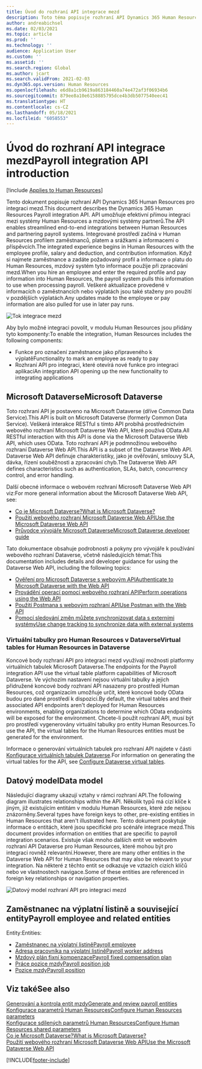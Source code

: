 ```yaml
---
title: Úvod do rozhraní API integrace mezd
description: Toto téma popisuje rozhraní API Dynamics 365 Human Resources pro integraci mezd.
author: andreabichsel
ms.date: 02/03/2021
ms.topic: article
ms.prod: ''
ms.technology: ''
audience: Application User
ms.custom: ''
ms.assetid: ''
ms.search.region: Global
ms.author: jcart
ms.search.validFrom: 2021-02-03
ms.dyn365.ops.version: Human Resources
ms.openlocfilehash: e6d8a1cb9619a863184460a74e472af3f06934b6
ms.sourcegitcommit: 879ee8a10e6158885795dce4b3db5077540eec41
ms.translationtype: HT
ms.contentlocale: cs-CZ
ms.lasthandoff: 05/18/2021
ms.locfileid: "6058553"
---
```

# <a name="payroll-integration-api-introduction"></a><span data-ttu-id="e1cd8-103">Úvod do rozhraní API integrace mezd</span><span class="sxs-lookup"><span data-stu-id="e1cd8-103">Payroll integration API introduction</span></span>

[!include [Applies to Human Resources](../includes/applies-to-hr.md)]

<span data-ttu-id="e1cd8-104">Tento dokument popisuje rozhraní API Dynamics 365 Human Resources pro integraci mezd.</span><span class="sxs-lookup"><span data-stu-id="e1cd8-104">This document describes the Dynamics 365 Human Resources Payroll integration API.</span></span> <span data-ttu-id="e1cd8-105">API umožňuje efektivní přímou integraci mezi systémy Human Resources a mzdovými systémy partnerů.</span><span class="sxs-lookup"><span data-stu-id="e1cd8-105">The API enables streamlined end-to-end integrations between Human Resources and partnering payroll systems.</span></span> <span data-ttu-id="e1cd8-106">Integrované prostředí začíná v Human Resources profilem zaměstnanců, platem a srážkami a informacemi o příspěvcích.</span><span class="sxs-lookup"><span data-stu-id="e1cd8-106">The integrated experience begins in Human Resources with the employee profile, salary and deduction, and contribution information.</span></span> <span data-ttu-id="e1cd8-107">Když si najmete zaměstnance a zadáte požadovaný profil a informace o platu do Human Resources, mzdový systém tyto informace použije při zpracování mezd.</span><span class="sxs-lookup"><span data-stu-id="e1cd8-107">When you hire an employee and enter the required profile and pay information into Human Resources, the payroll system pulls this information to use when processing payroll.</span></span> <span data-ttu-id="e1cd8-108">Veškeré aktualizace provedené v informacích o zaměstnancích nebo výplatách jsou také staženy pro použití v pozdějších výplatách.</span><span class="sxs-lookup"><span data-stu-id="e1cd8-108">Any updates made to the employee or pay information are also pulled for use in later pay runs.</span></span>

![Tok integrace mezd](media/hr-admin-integration-payroll-api-introduction-flow.png)

<span data-ttu-id="e1cd8-110">Aby bylo možné integraci povolit, v modulu Human Resources jsou přidány tyto komponenty:</span><span class="sxs-lookup"><span data-stu-id="e1cd8-110">To enable the integration, Human Resources includes the following components:</span></span>

- <span data-ttu-id="e1cd8-111">Funkce pro označení zaměstnance jako připraveného k výplatě</span><span class="sxs-lookup"><span data-stu-id="e1cd8-111">Functionality to mark an employee as ready to pay</span></span>
- <span data-ttu-id="e1cd8-112">Rozhraní API pro integraci, které otevírá nové funkce pro integraci aplikací</span><span class="sxs-lookup"><span data-stu-id="e1cd8-112">An integration API opening up the new functionality to integrating applications</span></span>

## <a name="microsoft-dataverse"></a><span data-ttu-id="e1cd8-113">Microsoft Dataverse</span><span class="sxs-lookup"><span data-stu-id="e1cd8-113">Microsoft Dataverse</span></span>

<span data-ttu-id="e1cd8-114">Toto rozhraní API je postaveno na Microsoft Dataverse (dříve Common Data Service).</span><span class="sxs-lookup"><span data-stu-id="e1cd8-114">This API is built on Microsoft Dataverse (formerly Common Data Service).</span></span> <span data-ttu-id="e1cd8-115">Veškerá interakce RESTful s tímto API probíhá prostřednictvím webového rozhraní Microsoft Dataverse Web API, které používá OData.</span><span class="sxs-lookup"><span data-stu-id="e1cd8-115">All RESTful interaction with this API is done via the Microsoft Dataverse Web API, which uses OData.</span></span> <span data-ttu-id="e1cd8-116">Toto rozhraní API je podmnožinou webového rozhraní Dataverse Web API.</span><span class="sxs-lookup"><span data-stu-id="e1cd8-116">This API is a subset of the Dataverse Web API.</span></span> <span data-ttu-id="e1cd8-117">Dataverse Web API definuje charakteristiky, jako je ověřování, smlouvy SLA, dávka, řízení souběžnosti a zpracování chyb.</span><span class="sxs-lookup"><span data-stu-id="e1cd8-117">The Dataverse Web API defines characteristics such as authentication, SLAs, batch, concurrency control, and error handling.</span></span>

<span data-ttu-id="e1cd8-118">Další obecné informace o webovém rozhraní Microsoft Dataverse Web API viz:</span><span class="sxs-lookup"><span data-stu-id="e1cd8-118">For more general information about the Microsoft Dataverse Web API, see:</span></span>

- [<span data-ttu-id="e1cd8-119">Co je Microsoft Dataverse?</span><span class="sxs-lookup"><span data-stu-id="e1cd8-119">What is Microsoft Dataverse?</span></span>](/powerapps/maker/data-platform/data-platform-intro)
- [<span data-ttu-id="e1cd8-120">Použití webového rozhraní Microsoft Dataverse Web API</span><span class="sxs-lookup"><span data-stu-id="e1cd8-120">Use the Microsoft Dataverse Web API</span></span>](/powerapps/developer/data-platform/webapi/overview)
- [<span data-ttu-id="e1cd8-121">Průvodce vývojáře Microsoft Dataverse</span><span class="sxs-lookup"><span data-stu-id="e1cd8-121">Microsoft Dataverse developer guide</span></span>](/powerapps/developer/data-platform)

<span data-ttu-id="e1cd8-122">Tato dokumentace obsahuje podrobnosti a pokyny pro vývojáře k používání webového rozhraní Dataverse, včetně následujících témat:</span><span class="sxs-lookup"><span data-stu-id="e1cd8-122">This documentation includes details and developer guidance for using the Dataverse Web API, including the following topics:</span></span>

- [<span data-ttu-id="e1cd8-123">Ověření pro Microsoft Dataverse s webovým API</span><span class="sxs-lookup"><span data-stu-id="e1cd8-123">Authenticate to Microsoft Dataverse with the Web API</span></span>](/powerapps/developer/data-platform/webapi/authenticate-web-api)
- [<span data-ttu-id="e1cd8-124">Provádění operací pomocí webového rozhraní API</span><span class="sxs-lookup"><span data-stu-id="e1cd8-124">Perform operations using the Web API</span></span>](/powerapps/developer/data-platform/webapi/perform-operations-web-api)
- [<span data-ttu-id="e1cd8-125">Použití Postmana s webovým rozhraní API</span><span class="sxs-lookup"><span data-stu-id="e1cd8-125">Use Postman with the Web API</span></span>](/powerapps/developer/data-platform/webapi/use-postman-web-api)
- [<span data-ttu-id="e1cd8-126">Pomocí sledování změn můžete synchronizovat data s externími systémy</span><span class="sxs-lookup"><span data-stu-id="e1cd8-126">Use change tracking to synchronize data with external systems</span></span>](/powerapps/developer/data-platform/use-change-tracking-synchronize-data-external-systems)

### <a name="virtual-tables-for-human-resources-in-dataverse"></a><span data-ttu-id="e1cd8-127">Virtuální tabulky pro Human Resources v Dataverse</span><span class="sxs-lookup"><span data-stu-id="e1cd8-127">Virtual tables for Human Resources in Dataverse</span></span>

<span data-ttu-id="e1cd8-128">Koncové body rozhraní API pro integraci mezd využívají možnosti platformy virtuálních tabulek Microsoft Dataverse.</span><span class="sxs-lookup"><span data-stu-id="e1cd8-128">The endpoints for the Payroll integration API use the virtual table platform capabilities of Microsoft Dataverse.</span></span> <span data-ttu-id="e1cd8-129">Ve výchozím nastavení nejsou virtuální tabulky a jejich přidružené koncové body rozhraní API nasazeny pro prostředí Human Resources, což organizacím umožňuje určit, které koncové body OData budou pro dané prostředí k dispozici.</span><span class="sxs-lookup"><span data-stu-id="e1cd8-129">By default, the virtual tables and their associated API endpoints aren't deployed for Human Resources environments, enabling organizations to determine which OData endpoints will be exposed for the environment.</span></span> <span data-ttu-id="e1cd8-130">Chcete-li použít rozhraní API, musí být pro prostředí vygenerovány virtuální tabulky pro entity Human Resources.</span><span class="sxs-lookup"><span data-stu-id="e1cd8-130">To use the API, the virtual tables for the Human Resources entities must be generated for the environment.</span></span>

<span data-ttu-id="e1cd8-131">Informace o generování virtuálních tabulek pro rozhraní API najdete v části [Konfigurace virtuálních tabulek Dataverse](./hr-admin-integration-common-data-service-virtual-entities.md).</span><span class="sxs-lookup"><span data-stu-id="e1cd8-131">For information on generating the virtual tables for the API, see [Configure Dataverse virtual tables](./hr-admin-integration-common-data-service-virtual-entities.md).</span></span>

## <a name="data-model"></a><span data-ttu-id="e1cd8-132">Datový model</span><span class="sxs-lookup"><span data-stu-id="e1cd8-132">Data model</span></span>

<span data-ttu-id="e1cd8-133">Následující diagramy ukazují vztahy v rámci rozhraní API.</span><span class="sxs-lookup"><span data-stu-id="e1cd8-133">The following diagram illustrates relationships within the API.</span></span> <span data-ttu-id="e1cd8-134">Několik typů má cizí klíče k jiným, již existujícím entitám v modulu Human Resources, které zde nejsou znázorněny.</span><span class="sxs-lookup"><span data-stu-id="e1cd8-134">Several types have foreign keys to other, pre-existing entities in Human Resources that aren't illustrated here.</span></span> <span data-ttu-id="e1cd8-135">Tento dokument poskytuje informace o entitách, které jsou specifické pro scénáře integrace mezd.</span><span class="sxs-lookup"><span data-stu-id="e1cd8-135">This document provides information on entities that are specific to payroll integration scenarios.</span></span> <span data-ttu-id="e1cd8-136">Existuje však mnoho dalších entit ve webovém rozhraní API Dataverse pro Human Resources, které mohou být pro integraci rovněž relevantní.</span><span class="sxs-lookup"><span data-stu-id="e1cd8-136">However, there are many other entities in the Dataverse Web API for Human Resources that may also be relevant to your integration.</span></span> <span data-ttu-id="e1cd8-137">Na některé z těchto entit se odkazuje ve vztazích cizích klíčů nebo ve vlastnostech navigace.</span><span class="sxs-lookup"><span data-stu-id="e1cd8-137">Some of these entities are referenced in foreign key relationships or navigation properties.</span></span>

![Datový model rozhraní API pro integraci mezd](media/hr-admin-payroll-api-data-model.png)

## <a name="payroll-employee-and-related-entities"></a><span data-ttu-id="e1cd8-139">Zaměstnanec na výplatní listině a související entity</span><span class="sxs-lookup"><span data-stu-id="e1cd8-139">Payroll employee and related entities</span></span>

<span data-ttu-id="e1cd8-140">Entity:</span><span class="sxs-lookup"><span data-stu-id="e1cd8-140">Entities:</span></span>

- [<span data-ttu-id="e1cd8-141">Zaměstnanec na výplatní listině</span><span class="sxs-lookup"><span data-stu-id="e1cd8-141">Payroll employee</span></span>](hr-admin-integration-payroll-api-payroll-employee.md)
- [<span data-ttu-id="e1cd8-142">Adresa pracovníka na výplatní listině</span><span class="sxs-lookup"><span data-stu-id="e1cd8-142">Payroll worker address</span></span>](hr-admin-integration-payroll-api-payroll-worker-address.md)
- [<span data-ttu-id="e1cd8-143">Mzdový plán fixní kompenzace</span><span class="sxs-lookup"><span data-stu-id="e1cd8-143">Payroll fixed compensation plan</span></span>](hr-admin-integration-ats-api-recruiting-request-education.md)
- [<span data-ttu-id="e1cd8-144">Práce pozice mzdy</span><span class="sxs-lookup"><span data-stu-id="e1cd8-144">Payroll position job</span></span>](hr-admin-integration-payroll-api-payroll-position-job.md)
- [<span data-ttu-id="e1cd8-145">Pozice mzdy</span><span class="sxs-lookup"><span data-stu-id="e1cd8-145">Payroll position</span></span>](hr-admin-integration-payroll-api-payroll-position.md)

## <a name="see-also"></a><span data-ttu-id="e1cd8-146">Viz také</span><span class="sxs-lookup"><span data-stu-id="e1cd8-146">See also</span></span>

[<span data-ttu-id="e1cd8-147">Generování a kontrola entit mzdy</span><span class="sxs-lookup"><span data-stu-id="e1cd8-147">Generate and review payroll entities</span></span>](hr-admin-integration-payroll-api-generate-review-entities.md)<br>
[<span data-ttu-id="e1cd8-148">Konfigurace parametrů Human Resources</span><span class="sxs-lookup"><span data-stu-id="e1cd8-148">Configure Human Resources parameters</span></span>](hr-setup-parameters.md)<br>
[<span data-ttu-id="e1cd8-149">Konfigurace sdílených parametrů Human Resources</span><span class="sxs-lookup"><span data-stu-id="e1cd8-149">Configure Human Resources shared parameters</span></span>](hr-setup-shared-parameters.md)<br>
[<span data-ttu-id="e1cd8-150">Co je Microsoft Dataverse?</span><span class="sxs-lookup"><span data-stu-id="e1cd8-150">What is Microsoft Dataverse?</span></span>](/powerapps/maker/data-platform/data-platform-intro)<br>
[<span data-ttu-id="e1cd8-151">Použití webového rozhraní Microsoft Dataverse Web API</span><span class="sxs-lookup"><span data-stu-id="e1cd8-151">Use the Microsoft Dataverse Web API</span></span>](/powerapps/developer/data-platform/webapi/overview)<br>

[!INCLUDE[footer-include](../includes/footer-banner.md)]